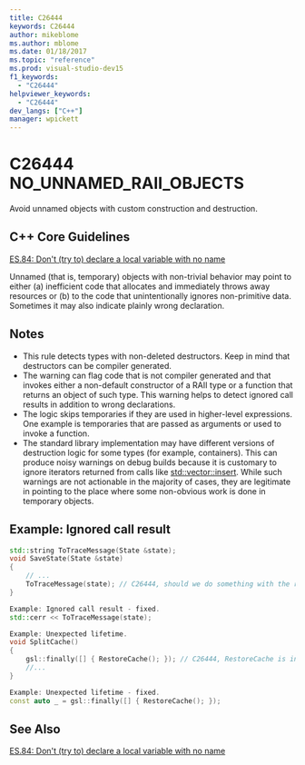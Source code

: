 ```yaml
---
title: C26444
keywords: C26444
author: mikeblome
ms.author: mblome
ms.date: 01/18/2017
ms.topic: "reference"
ms.prod: visual-studio-dev15
f1_keywords:
  - "C26444"
helpviewer_keywords:
  - "C26444"
dev_langs: ["C++"]
manager: wpickett
---
```

# C26444 NO_UNNAMED_RAII_OBJECTS

Avoid unnamed objects with custom construction and destruction.

## C++ Core Guidelines

[ES.84: Don't (try to) declare a local variable with no name](https://github.com/isocpp/CppCoreGuidelines/blob/master/CppCoreGuidelines.md)

Unnamed (that is, temporary) objects with non-trivial behavior may point to either (a) inefficient code that allocates and immediately throws away resources or (b) to the code that unintentionally ignores non-primitive data. Sometimes it may also indicate plainly wrong declaration.

## Notes

- This rule detects types with non-deleted destructors. Keep in mind that destructors can be compiler generated.
- The warning can flag code that is not compiler generated and that invokes either a non-default constructor of a RAII type or a function that returns an object of such type. This warning helps to detect ignored call results in addition to wrong declarations.
- The logic skips temporaries if they are used in higher-level expressions. One example is temporaries that are passed as arguments or used to invoke a function.
- The standard library implementation may have different versions of destruction logic for some types (for example, containers). This can produce noisy warnings on debug builds because it is customary to ignore iterators returned from calls like [std::vector::insert](/cpp/standard-library/vector-class#insert). While such warnings are not actionable in the majority of cases, they are legitimate in pointing to the place where some non-obvious work is done in temporary objects.

## Example: Ignored call result

```cpp
std::string ToTraceMessage(State &state);
void SaveState(State &state)
{
    // ...
    ToTraceMessage(state); // C26444, should we do something with the result of this call?
}

Example: Ignored call result - fixed.
std::cerr << ToTraceMessage(state);

Example: Unexpected lifetime.
void SplitCache()
{
    gsl::finally([] { RestoreCache(); }); // C26444, RestoreCache is invoked immediately!
    //...
}

Example: Unexpected lifetime - fixed.
const auto _ = gsl::finally([] { RestoreCache(); });
```

## See Also

[ES.84: Don't (try to) declare a local variable with no name](https://github.com/isocpp/CppCoreGuidelines/blob/master/CppCoreGuidelines.md)

